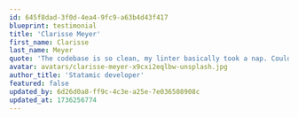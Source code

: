 ```yaml
---
id: 645f8dad-3f0d-4ea4-9fc9-a63b4d43f417
blueprint: testimonial
title: 'Clarisse Meyer'
first_name: Clarisse
last_name: Meyer
quote: 'The codebase is so clean, my linter basically took a nap. Couldn’t ask for a more robust jumpstart to my projects!'
avatar: avatars/clarisse-meyer-x9cxi2eqlbw-unsplash.jpg
author_title: 'Statamic developer'
featured: false
updated_by: 6d26d0a8-ff9c-4c3e-a25e-7e036508908c
updated_at: 1736256774
---
```

